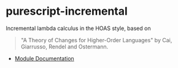 # purescript-incremental

Incremental lambda calculus in the HOAS style, based on

> "A Theory of Changes for Higher-Order Languages" by Cai, Giarrusso, Rendel and Ostermann.

- [Module Documentation](generated-docs/Data)
